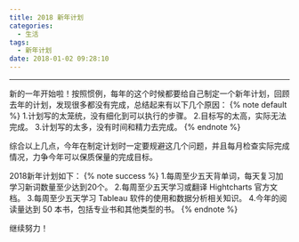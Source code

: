 ```yaml
---
title: 2018 新年计划
categories:
  - 生活
tags:
  - 新年计划
date: 2018-01-02 09:28:10
---
```


---
新的一年开始啦！按照惯例，每年的这个时候都要给自己制定一个新年计划，回顾去年的计划，发现很多都没有完成，总结起来有以下几个原因：
{% note default %}
1.计划写的太笼统，没有细化到可以执行的步骤。
2.目标写的太高，实际无法完成。
3.计划写的太多，没有时间和精力去完成。
{% endnote %}

综合以上几点，今年在制定计划时一定要规避这几个问题，并且每月检查实际完成情况，力争今年可以保质保量的完成目标。
<!-- more -->
2018新年计划如下：
{% note success %}
1.每周至少五天背单词，每天复习加学习新词数量至少达到20个。
2.每周至少五天学习或翻译 Hightcharts 官方文档。
3.每周至少五天学习 Tableau 软件的使用和数据分析相关知识。
4.今年的阅读量达到 50 本书，包括专业书和其他类型的书。
{% endnote %}

继续努力！
